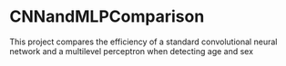 # CNNandMLPComparison
This project compares the efficiency of a standard convolutional neural network and a multilevel perceptron when detecting age and sex
